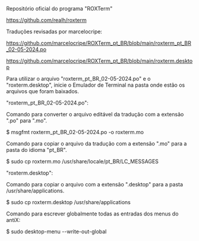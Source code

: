 Repositório oficial do programa "ROXTerm"

https://github.com/realh/roxterm

Traduções revisadas por marcelocripe:

https://github.com/marcelocripe/ROXTerm_pt_BR/blob/main/roxterm_pt_BR_02-05-2024.po

https://github.com/marcelocripe/ROXTerm_pt_BR/blob/main/roxterm.desktop

Para utilizar o arquivo "roxterm_pt_BR_02-05-2024.po" e o "roxterm.desktop", inicie o Emulador de Terminal na pasta onde estão os arquivos que foram baixados.

"roxterm_pt_BR_02-05-2024.po":

Comando para converter o arquivo editável da tradução com a extensão ".po" para ".mo".

$ msgfmt roxterm_pt_BR_02-05-2024.po -o roxterm.mo

Comando para copiar o arquivo da tradução com a extensão ".mo" para a pasta do idioma "pt_BR".

$ sudo cp roxterm.mo /usr/share/locale/pt_BR/LC_MESSAGES

"roxterm.desktop":

Comando para copiar o arquivo com a extensão ".desktop" para a pasta /usr/share/applications.

$ sudo cp roxterm.desktop /usr/share/applications

Comando para escrever globalmente todas as entradas dos menus do antiX:

$ sudo desktop-menu --write-out-global
